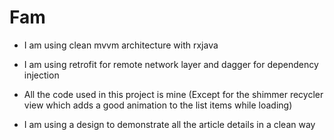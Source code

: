 # Fam

- I am using clean mvvm architecture with rxjava

- I am using retrofit for remote network layer and dagger for dependency injection

- All the code used in this project is mine (Except for the shimmer recycler view which adds a good animation to the list items while loading)

- I am using a design to demonstrate all the article details in a clean way
